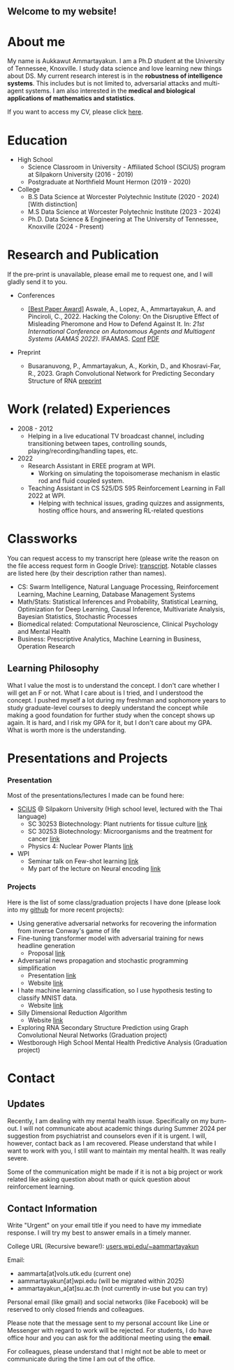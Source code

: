 ## Welcome to my website!

# About me

My name is Aukkawut Ammartayakun. I am a Ph.D student at the University of Tennessee, Knoxville. I study data science and love learning new things about DS. My current research interest is in the **robustness of intelligence systems**. This includes but is not limited to, adversarial attacks and multi-agent systems. I am also interested in the **medical and biological applications of mathematics and statistics**.

If you want to access my CV, please click [here](./Aukkawut_CV.pdf).

# Education

* High School
  * Science Classroom in University - Affiliated School (SCiUS) program at Silpakorn University (2016 - 2019)
  * Postgraduate at Northfield Mount Hermon (2019 - 2020)
* College
  * B.S Data Science at Worcester Polytechnic Institute (2020 - 2024) [With distinction]
  * M.S Data Science at Worcester Polytechnic Institute (2023 - 2024)
  * Ph.D. Data Science & Engineering at The University of Tennessee, Knoxville (2024 - Present)

# Research and Publication

If the pre-print is unavailable, please email me to request one, and I will gladly send it to you.

* Conferences
  * [[Best Paper Award]](https://aamas2022-conference.auckland.ac.nz/awards/best-paper-and-demonstration/) Aswale, A., Lopez, A., Ammartayakun, A. and Pinciroli, C., 2022. Hacking the Colony: On the Disruptive Effect of Misleading Pheromone and How to Defend Against It. In: *21st International Conference on Autonomous Agents and Multiagent Systems (AAMAS 2022)*. IFAAMAS. [Conf](https://aamas2022-conference.auckland.ac.nz/accepted/papers/) [PDF](https://arxiv.org/abs/2202.01808)
 
* Preprint
  * Busaranuvong, P., Ammartayakun, A., Korkin, D., and Khosravi-Far, R., 2023. Graph Convolutional Network for Predicting Secondary Structure of RNA [preprint](https://doi.org/10.21203/rs.3.rs-3798842/v1)
 

# Work (related) Experiences
* 2008 - 2012
  * Helping in a live educational TV broadcast channel, including transitioning between tapes, controlling sounds, playing/recording/handling tapes, etc.
* 2022
  * Research Assistant in EREE program at WPI. 
    * Working on simulating the topoisomerase mechanism in elastic rod and fluid coupled system.
  * Teaching Assistant in CS 525/DS 595 Reinforcement Learning in Fall 2022 at WPI.
    * Helping with technical issues, grading quizzes and assignments, hosting office hours, and answering RL-related questions

# Classworks

You can request access to my transcript here (please write the reason on the file access request form in Google Drive): [transcript](https://drive.google.com/file/d/1QFtNj0P_saYPMKOpirSKF-Y73Utt-lak/view?usp=sharing). Notable classes are listed here (by their description rather than names).

  *  CS: Swarm Intelligence, Natural Language Processing, Reinforcement Learning, Machine Learning, Database Management Systems
  *  Math/Stats: Statistical Inferences and Probability, Statistical Learning, Optimization for Deep Learning, Causal Inference, Multivariate Analysis, Bayesian Statistics, Stochastic Processes
  *  Biomedical related: Computational Neuroscience, Clinical Psychology and Mental Health
  *  Business: Prescriptive Analytics, Machine Learning in Business, Operation Research

## Learning Philosophy

What I value the most is to understand the concept. I don't care whether I will get an F or not. What I care about is I tried, and I understood the concept. I pushed myself a lot during my freshman and sophomore years to study graduate-level courses to deeply understand the concept while making a good foundation for further study when the concept shows up again. It is hard, and I risk my GPA for it, but I don't care about my GPA. What is worth more is the understanding.

# Presentations and Projects

### Presentation

Most of the presentations/lectures I made can be found here:

* [SCiUS](http://scius.sc.su.ac.th/) @ Silpakorn University (High school level, lectured with the Thai language)
  * SC 30253 Biotechnology: Plant nutrients for tissue culture [link](/collections/presentation/biotech_essential_nutrients.pdf)
  * SC 30253 Biotechnology: Microorganisms and the treatment for cancer [link](/collections/presentation/Medical_Biotech%20(2).pdf)
  * Physics 4: Nuclear Power Plants [link](/collections/presentation/L14NuclearPP_lq.pdf)
* WPI
  * Seminar talk on Few-shot learning [link](/collections/presentation/ds595_optimization.pdf)
  * My part of the lecture on Neural encoding [link](/collections/presentation/Neural_encoding_2ndHalf.pdf)

### Projects

Here is the list of some class/graduation projects I have done (please look into my [github](https://github.com/aukkawut/) for more recent projects):
  * Using generative adversarial networks for recovering the information from inverse Conway's game of life
  * Fine-tuning transformer model with adversarial training for news headline generation
    * Proposal [link](/collections/presentation/ds595_proposal.pdf)
  * Adversarial news propagation and stochastic programming simplification
    * Presentation [link](/collections/presentation/oie559_final.pdf)
    * Website [link](https://aukkawut.github.io/AdversarialInformationCascade)
  * I hate machine learning classification, so I use hypothesis testing to classify MNIST data.
    * Website [link](https://aukkawut.github.io/IHateMLClassification)
  * Silly Dimensional Reduction Algorithm
    * Website [link](https://aukkawut.info/Mom-We-have-Autoencoder-at-home)
  * Exploring RNA Secondary Structure Prediction using Graph Convolutional Neural Networks (Graduation project)
  * Westborough High School Mental Health Predictive Analysis (Graduation project)

# Contact

## Updates

Recently, I am dealing with my mental health issue. Specifically on my burn-out. I will not communicate about academic things during Summer 2024 per suggestion from psychiatrist and counselors even if it is urgent. I will, however, contact back as I am recovered. Please understand that while I want to work with you, I still want to maintain my mental health. It was really severe. 

Some of the communication might be made if it is not a big project or work related like asking question about math or quick question about reinforcement learning. 

## Contact Information

Write "Urgent" on your email title if you need to have my immediate response. I will try my best to answer emails in a timely manner.
 
College URL (Recursive beware!): [users.wpi.edu/~aammartayakun](https://users.wpi.edu/~aammartayakun)

Email:

* aammarta[at]vols.utk.edu (current one)
* aammartayakun[at]wpi.edu (will be migrated within 2025)
* ammartayakun_a[at]su.ac.th (not currently in-use but you can try)

Personal email (like gmail) and social networks (like Facebook) will be reserved to only closed friends and colleagues.

Please note that the message sent to my personal account like Line or Messenger with regard to work will be rejected. For students, I do have office hour and you can ask for the additional meeting using the **email**.

For colleagues, please understand that I might not be able to meet or communicate during the time I am out of the office.

